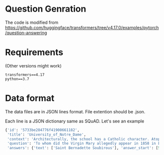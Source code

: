 # Question Genration
The code is modified from https://github.com/huggingface/transformers/tree/v4.17.0/examples/pytorch/question-answering

# Requirements
(Other versions might work)
```
transformers==4.17
python==3.7
```


# Data format
The data files are in JSON lines format. File extention should be .json.

Each line is a JSON dictionary same as SQuAD. Let's see an example
```python
{'id': '5733be284776f41900661182',
 'title': 'University_of_Notre_Dame',
 'context': 'Architecturally, the school has a Catholic character. Atop the Main Building\'s gold dome is a golden statue of the Virgin Mary. Immediately in front of the Main Building and facing it, is a copper statue of Christ with arms upraised with the legend "Venite Ad Me Omnes". Next to the Main Building is the Basilica of the Sacred Heart. Immediately behind the basilica is the Grotto, a Marian place of prayer and reflection. It is a replica of the grotto at Lourdes, France where the Virgin Mary reputedly appeared to Saint Bernadette Soubirous in 1858. At the end of the main drive (and in a direct line that connects through 3 statues and the Gold Dome), is a simple, modern stone statue of Mary.',
 'question': 'To whom did the Virgin Mary allegedly appear in 1858 in Lourdes France?',
 'answers': {'text': ['Saint Bernadette Soubirous'], 'answer_start': [515]}}
```